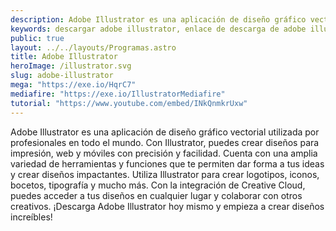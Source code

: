 ```yaml
---
description: Adobe Illustrator es una aplicación de diseño gráfico vectorial utilizada por profesionales en todo el mundo. Con Illustrator, puedes crear diseños para impresión, web y móviles con precisión y facilidad.
keywords: descargar adobe illustrator, enlace de descarga de adobe illustrator, descarga gratuita de adobe illustrator, descarga de prueba de adobe illustrator, descarga de adobe illustrator para windows, descarga de adobe illustrator para mac, descarga de adobe illustrator con crack, descarga completa de adobe illustrator, descarga de torrent de adobe illustrator, descarga de adobe illustrator en Creative Cloud, descarga de adobe illustrator con clave de serie, descarga de adobe illustrator para estudiantes, descarga de adobe illustrator con clave de activación, instalador fuera de línea de descarga de adobe illustrator, descarga de adobe creative suite de adobe illustrator, descarga de adobe illustrator con clave de licencia
public: true
layout: ../../layouts/Programas.astro
title: Adobe Illustrator
heroImage: /illustrator.svg
slug: adobe-illustrator
mega: "https://exe.io/HqrC7"
mediafire: "https://exe.io/IllustratorMediafire"
tutorial: "https://www.youtube.com/embed/INkQnmkrUxw"
---
```


Adobe Illustrator es una aplicación de diseño gráfico vectorial utilizada por profesionales en todo el mundo. Con Illustrator, puedes crear diseños para impresión, web y móviles con precisión y facilidad. Cuenta con una amplia variedad de herramientas y funciones que te permiten dar forma a tus ideas y crear diseños impactantes. Utiliza Illustrator para crear logotipos, iconos, bocetos, tipografía y mucho más. Con la integración de Creative Cloud, puedes acceder a tus diseños en cualquier lugar y colaborar con otros creativos. ¡Descarga Adobe Illustrator hoy mismo y empieza a crear diseños increíbles!
